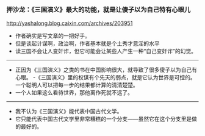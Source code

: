 ### 押沙龙：《三国演义》最大的功能，就是让傻子以为自己特有心眼儿
http://yashalong.blog.caixin.com/archives/203951
- 作者确实是写文章的一把好手。
- 但是谈起计谋啊，政治啊，作者基本就是个土秀才意淫的水平
- 读三国不会让人变奸诈，但它可能会让某些人产生一种“自己变奸诈”的幻觉。
---
- 正因为《三国演义》之类的书在中国影响很大，就导致了很多傻子以为自己有心眼。
-《三国演义》里的权谋有个先天的弱点，就是它认为世界是可控的。一个聪明人可以把每一步的结果都计算的清清楚楚。
- 一个人如果这么看待世界，那他离作死就不远了。
---
- 我不认为《三国演义》能代表中国古代文学。
- 它只能代表中国古代文学里非常糟糕的一个分支——虽然它在这个分支里是做的最好的。